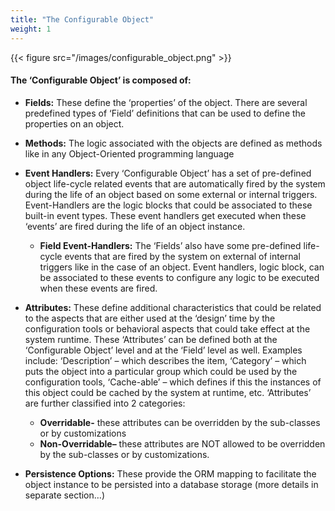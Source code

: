 ```yaml
---
title: "The Configurable Object"
weight: 1
---
```


{{< figure src="/images/configurable_object.png" >}}

#### The ‘Configurable Object’ is composed of:
- **Fields:** These define the ‘properties’ of the object. There are several predefined types 
of ‘Field’ definitions that can be used to define the properties on an object. 
- **Methods:** The logic associated with the objects are defined as methods like in any 
Object-Oriented programming language
- **Event Handlers:** Every ‘Configurable Object’ has a set of pre-defined object life-cycle 
related events that are automatically fired by the system during the life of an object 
based on some external or internal triggers. Event-Handlers are the logic blocks that 
could be associated to these built-in event types. These event handlers get executed 
when these ‘events’ are fired during the life of an object instance.
    - **Field Event-Handlers:** The ‘Fields’ also have some pre-defined life-cycle events 
that are fired by the system on external of internal triggers like in the case of 
an object. Event handlers, logic block, can be associated to these events to 
configure any logic to be executed when these events are fired.
- **Attributes:** These define additional characteristics that could be related to the aspects 
that are either used at the ‘design’ time by the configuration tools or behavioral 
aspects that could take effect at the system runtime. These ‘Attributes’ can be 
defined both at the ‘Configurable Object’ level and at the ‘Field’ level as well. 
Examples include: ‘Description’ – which describes the item, ‘Category’ – which puts 
the object into a particular group which could be used by the configuration tools, 
‘Cache-able’ – which defines if this the instances of this object could be cached by 
the system at runtime, etc. ‘Attributes’ are further classified into 2 categories:

    - **Overridable-** these attributes can be overridden by the sub-classes or by 
                    customizations
    - **Non-Overridable–** these attributes are NOT allowed to be overridden by the 
                        sub-classes or by customizations.
- **Persistence Options:** These provide the ORM mapping to facilitate the object instance 
to be persisted into a database storage (more details in separate section…)
